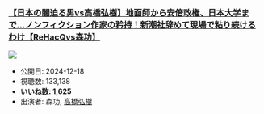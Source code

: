 ### [【日本の闇迫る男vs高橋弘樹】地面師から安倍政権、日本大学まで…ノンフィクション作家の矜持！新潮社辞めて現場で粘り続けるわけ【ReHacQvs森功】](https://www.youtube.com/watch?v=1vDYHfwQoZI)
[![](https://img.youtube.com/vi/1vDYHfwQoZI/sddefault.jpg)](https://www.youtube.com/watch?v=1vDYHfwQoZI)
-   公開日: 2024-12-18
-   視聴数: 133,138
-   **いいね数: 1,625**
-   出演者: 森功, [高橋弘樹](/rehacq_fan/people/高橋弘樹 "wikilink")
